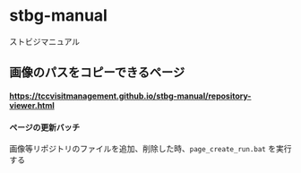 # stbg-manual
ストビジマニュアル


## 画像のパスをコピーできるページ

#### https://tccvisitmanagement.github.io/stbg-manual/repository-viewer.html


#### ページの更新バッチ

画像等リポジトリのファイルを追加、削除した時、`page_create_run.bat` を実行する


